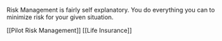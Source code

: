 Risk Management is fairly self explanatory. You do everything you can to minimize risk for your given situation.


[[Pilot Risk Management]]
[[Life Insurance]]
